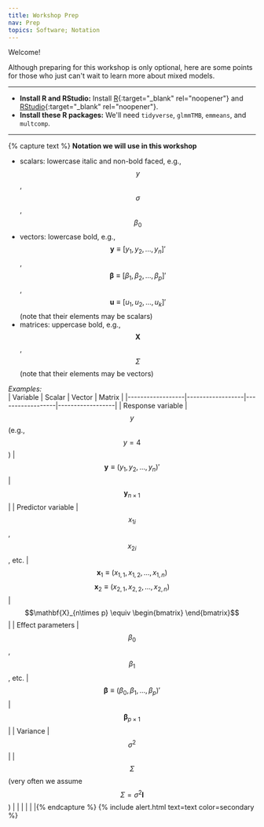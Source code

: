 ```yaml
---
title: Workshop Prep
nav: Prep
topics: Software; Notation
---
```


Welcome!  

Although preparing for this workshop is only optional, here are some points for those who just can't wait to learn more about mixed models. 

-------------

- **Install R and RStudio:** Install [R](https://cran.r-project.org/){:target="_blank" rel="noopener"} and [RStudio](https://posit.co/download/rstudio-desktop/){:target="_blank" rel="noopener"}.
- **Install these R packages:** We'll need `tidyverse`, `glmmTMB`, `emmeans`, and `multcomp`.

-------------

{% capture text %}
**Notation we will use in this workshop**

-   scalars: lowercase italic and non-bold faced, e.g., $$y$$, $$\sigma$$, $$\beta_0$$  
-   vectors: lowercase bold, e.g., $$\mathbf{y} \equiv [y_1, y_2, ..., y_n]'$$, $$\boldsymbol{\beta} \equiv [\beta_1, \beta_2, ..., \beta_p]'$$, $$\boldsymbol{u}  \equiv [u_1, u_2, ..., u_k]'$$ (note that their elements may be scalars)  
-   matrices: uppercase bold, e.g., $$\mathbf{X}$$, $$\Sigma$$ (note that their elements may be vectors)  

*Examples:*  
| Variable | Scalar | Vector | Matrix |
|------------------|------------------|------------------|------------------|
| Response variable | $$y$$ (e.g., $$y = 4$$) | $$\mathbf{y} \equiv (y_1, y_2, ..., y_n)'$$ | $$\mathbf{y}_{n\times1}$$ |
| Predictor variable | $$x_{1 i}$$, $$x_{2 i}$$, etc. | $$\mathbf{x}_1 \equiv (x_{1,1}, x_{1, 2}, ..., x_{1, n})$$ $$\mathbf{x}_2 \equiv (x_{2,1}, x_{2, 2}, ..., x_{2, n})$$ | $$\mathbf{X}_{n\times p} \equiv \begin{bmatrix} \end{bmatrix}$$ |
| Effect parameters | $$\beta_0$$, $$\beta_1$$, etc. | $$\boldsymbol{\beta} \equiv (\beta_0, \beta_1, ..., \beta_p)'$$ | $$\boldsymbol{\beta}_{p\times1}$$ |
| Variance | $$\sigma^2$$ |  | $$\Sigma$$ (very often we assume $$\Sigma = \sigma^2 \mathbf{I}$$ ) |
|  |  |  |  |{% endcapture %}
{% include alert.html text=text color=secondary %}  


